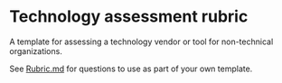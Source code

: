 # Technology assessment rubric

A template for assessing a technology vendor or tool for non-technical organizations.

See [Rubric.md](rubric.md) for questions to use as part of your own template.